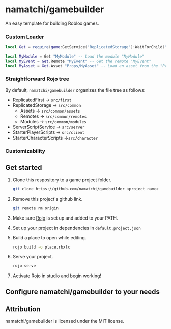 # namatchi/gamebuilder
An easy template for building Roblox games.

### Custom Loader

```lua
local Get = require(game:GetService("ReplicatedStorage"):WaitForChild("Get"))

local MyModule = Get "MyModule" -- Load the module "MyModule"
local MyEvent = Get.Remote "MyEvent" -- Get the remote "MyEvent"
local MyAsset = Get.Asset "Props/MyAsset" -- Load an asset from the "Props" folder
```

### Straightforward Rojo tree

By default, `namatchi/gamebuilder` organizes the file tree as follows:

- ReplicatedFirst -> `src/first`
- ReplicatedStorage -> `src/common`
    - Assets -> `src/common/assets`
    - Remotes -> `src/common/remotes`
    - Modules -> `src/common/modules`
- ServerScriptService -> `src/server`
- StarterPlayerScripts -> `src/client`
- StarterCharacterScripts ->`src/character`

### Customizability



## Get started

1. Clone this respository to a game project folder.

    ```bash
    git clone https://github.com/namatchi/gamebuilder <project name>
    ```

2. Remove this project's github link.

    ```bash
    git remote rm origin
    ```

3. Make sure [Rojo](https://github.com/rojo-rbx/rojo) is set up and added to your PATH.

4. Set up your project in dependencies in `default.project.json`

5. Build a place to open while editing.

    ```bash
    rojo build -o place.rbxlx
    ```

6. Serve your project.

    ```bash
    rojo serve
    ```

7. Activate Rojo in studio and begin working!

## Configure namatchi/gamebuilder to your needs



## Attribution

namatchi/gamebuilder is licensed under the MIT license.